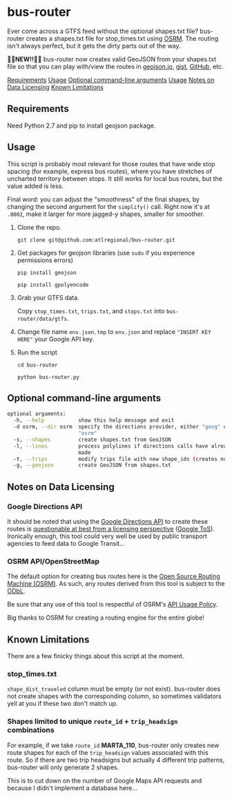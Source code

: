 bus-router
==========

Ever come across a GTFS feed without the optional shapes.txt file?  bus-router creates a shapes.txt file for stop_times.txt using [OSRM](http://project-osrm.org/).  The routing isn't always perfect, but it gets the dirty parts out of the way.

:balloon::birthday:**NEW!!**:balloon::birthday: bus-router now creates valid GeoJSON from your shapes.txt file so that you can play with/view the routes in [geojson.io](http://geojson.io), [gist](https://gist.github.com), [GitHub](https://help.github.com/articles/mapping-geojson-files-on-github), etc.

[Requirements](#requirements)
[Usage](#usage)
[Optional command-line arguments](#optional-command-line-arguments)
[Usage](#usage)
[Notes on Data Licensing](#notes-on-data-licensing)
[Known Limitations](#known-limitations)

## Requirements

Need Python 2.7 and pip to install geojson package.

## Usage

This script is probably most relevant for those routes that have wide stop spacing (for example, express bus routes), where you have stretches of uncharted territory between stops.  It still works for local bus routes, but the value added is less.

Final word: you can adjust the "smoothness" of the final shapes, by changing the second argument for the `simplify()` call.  Right now it's at `.0002`, make it larger for more jagged-y shapes, smaller for smoother.

1. Clone the repo.

    `git clone git@github.com:atlregional/bus-router.git`

2. Get packages for geojson libraries (use `sudo` if you experience permissions errors)
	
	`pip install geojson`

	`pip install gpolyencode`

2. Grab your GTFS data.

    Copy `stop_times.txt`, `trips.txt`, and `stops.txt` into `bus-router/data/gtfs`.
    
3. Change file name `env.json.tmp` to `env.json` and replace `"INSERT KEY HERE"` your Google API key.

4. Run the script

    `cd bus-router`

    `python bus-router.py`
  	
## Optional command-line arguments

```bash
optional arguments:
  -h, --help           show this help message and exit
  -d osrm, --dir osrm  specify the directions provider, either "goog" or
                       "osrm"
  -s, --shapes         create shapes.txt from GeoJSON
  -l, --lines          process polylines if directions calls have already been
                       made
  -t, --trips          modify trips file with new shape_ids (creates new file)
  -g, --geojson        create GeoJSON from shapes.txt
```

## Notes on Data Licensing

### Google Directions API
It should be noted that using the [Google Directions API](https://developers.google.com/maps/documentation/directions/) to create these routes is [questionable at best from a licensing perspective](https://groups.google.com/d/msg/transit-developers/EIe2dRsRWyY/IlGSd2oPG0gJ) ([Google ToS](https://developers.google.com/maps/terms)).  Ironically enough, this tool could very well be used by public transport agencies to feed data to Google Transit...

### OSRM API/OpenStreetMap
The default option for creating bus routes here is the [Open Source Routing Machine (OSRM)](http://project-osrm.org/).  As such, any routes derived from this tool is subject to the [ODbL](http://opendatacommons.org/licenses/odbl/).  

Be sure that any use of this tool is respectful of OSRM's [API Usage Policy](https://github.com/Project-OSRM/osrm-backend/wiki/Api-usage-policy).

Big thanks to OSRM for creating a routing engine for the entire globe!

## Known Limitations

There are a few finicky things about this script at the moment.

### stop_times.txt
`shape_dist_traveled` column must be empty (or not exist).  bus-router does not create shapes with the corresponding column, so sometimes validators yell at you if these two don't match up.

### Shapes limited to unique `route_id` + `trip_headsign` combinations
For example, if we take `route_id` **MARTA_110**, bus-router only creates new route shapes for each of the `trip_headsign` values associated with this route.  So if there are two trip headsigns but actually 4 different trip patterns, bus-router will only generate 2 shapes.  

This is to cut down on the number of Google Maps API requests and because I didn't implement a database here...

